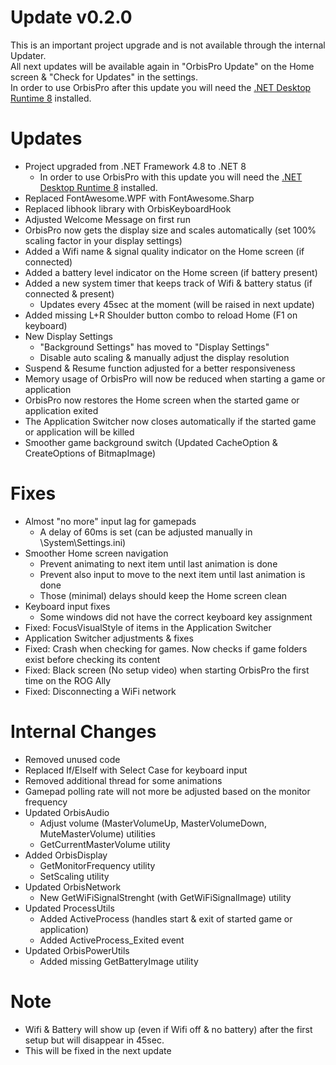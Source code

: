 # Update v0.2.0

This is an important project upgrade and is not available through the internal Updater.<br>
All next updates will be available again in "OrbisPro Update" on the Home screen & "Check for Updates" in the settings.<br>
In order to use OrbisPro after this update you will need the [.NET Desktop Runtime 8](https://dotnet.microsoft.com/en-us/download/dotnet/8.0) installed.

# Updates
- Project upgraded from .NET Framework 4.8 to .NET 8
  - In order to use OrbisPro with this update you will need the [.NET Desktop Runtime 8](https://dotnet.microsoft.com/en-us/download/dotnet/8.0) installed.
- Replaced FontAwesome.WPF with FontAwesome.Sharp
- Replaced libhook library with OrbisKeyboardHook
- Adjusted Welcome Message on first run
- OrbisPro now gets the display size and scales automatically (set 100% scaling factor in your display settings)
- Added a Wifi name & signal quality indicator on the Home screen (if connected)
- Added a battery level indicator on the Home screen (if battery present)
- Added a new system timer that keeps track of Wifi & battery status (if connected & present)
  - Updates every 45sec at the moment (will be raised in next update)
- Added missing L+R Shoulder button combo to reload Home (F1 on keyboard)
- New Display Settings
  - "Background Settings" has moved to "Display Settings"
  - Disable auto scaling & manually adjust the display resolution
- Suspend & Resume function adjusted for a better responsiveness
- Memory usage of OrbisPro will now be reduced when starting a game or application
- OrbisPro now restores the Home screen when the started game or application exited
- The Application Switcher now closes automatically if the started game or application will be killed
- Smoother game background switch (Updated CacheOption & CreateOptions of BitmapImage)

# Fixes
- Almost "no more" input lag for gamepads
  - A delay of 60ms is set (can be adjusted manually in \System\Settings.ini)
- Smoother Home screen navigation
  - Prevent animating to next item until last animation is done
  - Prevent also input to move to the next item until last animation is done
  - Those (minimal) delays should keep the Home screen clean
- Keyboard input fixes
  - Some windows did not have the correct keyboard key assignment
- Fixed: FocusVisualStyle of items in the Application Switcher
- Application Switcher adjustments & fixes
- Fixed: Crash when checking for games. Now checks if game folders exist before checking its content
- Fixed: Black screen (No setup video) when starting OrbisPro the first time on the ROG Ally
- Fixed: Disconnecting a WiFi network

# Internal Changes
- Removed unused code
- Replaced If/ElseIf with Select Case for keyboard input
- Removed additional thread for some animations
- Gamepad polling rate will not more be adjusted based on the monitor frequency
- Updated OrbisAudio
  - Adjust volume (MasterVolumeUp, MasterVolumeDown, MuteMasterVolume) utilities
  - GetCurrentMasterVolume utility
- Added OrbisDisplay
  - GetMonitorFrequency utility
  - SetScaling utility
- Updated OrbisNetwork
  - New GetWiFiSignalStrenght (with GetWiFiSignalImage) utility
- Updated ProcessUtils
  - Added ActiveProcess (handles start & exit of started game or application)
  - Added ActiveProcess_Exited event
- Updated OrbisPowerUtils
  - Added missing GetBatteryImage utility

# Note
- Wifi & Battery will show up (even if Wifi off & no battery) after the first setup but will disappear in 45sec.
- This will be fixed in the next update
